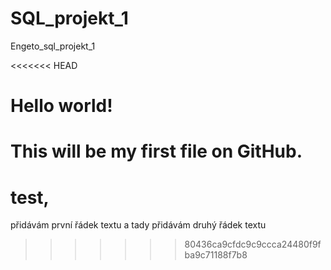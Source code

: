 # SQL_projekt_1
Engeto_sql_projekt_1

<<<<<<< HEAD
# Hello world!
This will be my first file on GitHub.
=======
# test,
přidávám první řádek textu
a tady přidávám druhý řádek textu
>>>>>>> 80436ca9cfdc9c9ccca24480f9fba9c71188f7b8
